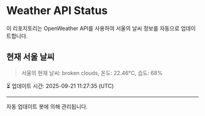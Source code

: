 
# Weather API Status

이 리포지토리는 OpenWeather API를 사용하여 서울의 날씨 정보를 자동으로 업데이트합니다.

## 현재 서울 날씨
> 서울의 현재 날씨: broken clouds, 온도: 22.46°C, 습도: 68%

⏳ 업데이트 시간: 2025-09-21 11:27:35 (UTC)

---
자동 업데이트 봇에 의해 관리됩니다.
